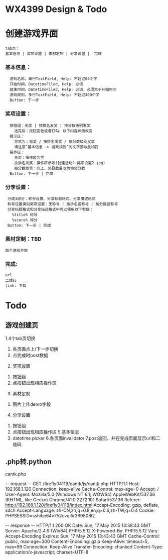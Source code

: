 WX4399 Design & Todo
======

# 创建游戏界面    
    tab页：
    基本信息 | 奖项设置 | 素材定制 | 分享设置 |  完成

### 基本信息：
      游戏名称，单行TextField, Help: 不超过64个字
      开始时间，DatetimeFiled, Help: 必填
      结束时间，DatetimeFiled, Help: 必填，必须大于开始时间
      游戏规则，多行TextField, Help: 不超过400个字
      Button: 下一步

### 奖项设置：
      按钮组：无奖 | 按排名发奖 | 按分数级别发奖
        选完后：按钮变色或者打勾，以下内容伴随改变
      提示区：
        方式为：无奖 / 按排名发奖 / 按分数级别发奖
        请注意“基本信息 -> 游戏规则”的文字要与此相符
      操作区：
        无奖：操作区为空
        按排名发奖：操作区参考(创建活动2-奖项设置2.jpg)
        按分数发奖：同上，奖品数量改为领奖分数              
      Button: 下一步 | 完成
      
### 分享设置：
     分成3部分：称号设置、分享标题格式、分享描述格式
     称号设置类似奖项设置：无称号 | 按排名设称号 | 按分数设称号
     分享标题格式和分享描述格式中可以使用以下参数：
       %title% 称号 
       %score% 得分
     Button: 下一步 | 完成
     
### 素材定制：TBD
    每个游戏不同

### 完成:
    url
    二维码
    link: 下载
  

# Todo    
## 游戏创建页
1.4个tab页切换  
  1) 各页面点上/下一步切换  
  2) 点完成时post数据  
2. 奖项设置
  1) 按钮组  
  2) 点按钮出现相应操作区    
3. 素材定制
  1) 图片上传demo字段  
4. 分享设置
  1) 按钮组  
  2) 点按钮出现相应操作区
5.基本信息
  1) datetime picker
6.各页面invalidator
7.post返回，并在完成页面显示url和二维码  

## .php转.python

cantk.php

-- request --
GET /firefly0411B/cantk/js/cantk.php HTTP/1.1
Host: 192.168.1.120
Connection: keep-alive
Cache-Control: max-age=0
Accept: */*
User-Agent: Mozilla/5.0 (Windows NT 6.1; WOW64) AppleWebKit/537.36 (KHTML, like Gecko) Chrome/41.0.2272.101 Safari/537.36
Referer: http://192.168.1.120/firefly0411B/index.html
Accept-Encoding: gzip, deflate, sdch
Accept-Language: zh-CN,zh;q=0.8,en;q=0.6,zh-TW;q=0.4
Cookie: PHPSESSID=sshibp64v752ovqi5r269808i2

-- response --
HTTP/1.1 200 OK
Date: Sun, 17 May 2015 13:38:43 GMT
Server: Apache/2.4.9 (Win64) PHP/5.5.12
X-Powered-By: PHP/5.5.12
Vary: Accept-Encoding
Expires: Sun, 17 May 2015 13:43:43 GMT
Cache-Control: public, max-age=300
Content-Encoding: gzip
Keep-Alive: timeout=5, max=99
Connection: Keep-Alive
Transfer-Encoding: chunked
Content-Type: application/x-javascript; charset=UTF-8

